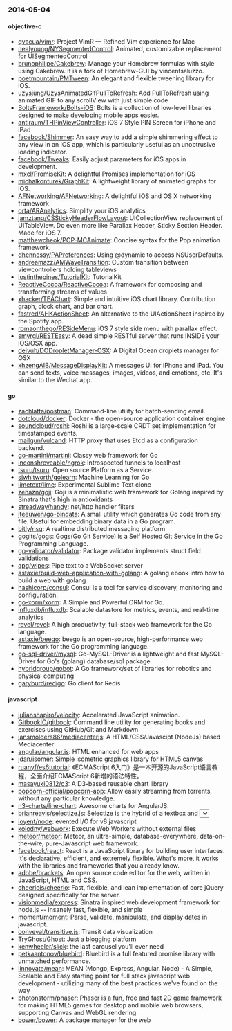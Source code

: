 ### 2014-05-04

#### objective-c
* [qvacua/vimr](https://github.com/qvacua/vimr): Project VimR — Refined Vim experience for Mac
* [nealyoung/NYSegmentedControl](https://github.com/nealyoung/NYSegmentedControl): Animated, customizable replacement for UISegmentedControl
* [brunophilipe/Cakebrew](https://github.com/brunophilipe/Cakebrew): Manage your Homebrew formulas with style using Cakebrew. It is a fork of Homebrew-GUI by vincentsaluzzo.
* [poetmountain/PMTween](https://github.com/poetmountain/PMTween): An elegant and flexible tweening library for iOS.
* [uzysjung/UzysAnimatedGifPullToRefresh](https://github.com/uzysjung/UzysAnimatedGifPullToRefresh): Add PullToRefresh using animated GIF to any scrollView with just simple code
* [BoltsFramework/Bolts-iOS](https://github.com/BoltsFramework/Bolts-iOS): Bolts is a collection of low-level libraries designed to make developing mobile apps easier.
* [antiraum/THPinViewController](https://github.com/antiraum/THPinViewController): iOS 7 Style PIN Screen for iPhone and iPad
* [facebook/Shimmer](https://github.com/facebook/Shimmer): An easy way to add a simple shimmering effect to any view in an iOS app, which is particularly useful as an unobtrusive loading indicator.
* [facebook/Tweaks](https://github.com/facebook/Tweaks): Easily adjust parameters for iOS apps in development.
* [mxcl/PromiseKit](https://github.com/mxcl/PromiseKit): A delightful Promises implementation for iOS
* [michalkonturek/GraphKit](https://github.com/michalkonturek/GraphKit): A lightweight library of animated graphs for iOS.
* [AFNetworking/AFNetworking](https://github.com/AFNetworking/AFNetworking): A delightful iOS and OS X networking framework
* [orta/ARAnalytics](https://github.com/orta/ARAnalytics): Simplify your iOS analytics
* [jamztang/CSStickyHeaderFlowLayout](https://github.com/jamztang/CSStickyHeaderFlowLayout): UICollectionView replacement of UITableView. Do even more like Parallax Header, Sticky Section Header. Made for iOS 7.
* [matthewcheok/POP-MCAnimate](https://github.com/matthewcheok/POP-MCAnimate): Concise syntax for the Pop animation framework.
* [dhennessy/PAPreferences](https://github.com/dhennessy/PAPreferences): Using @dynamic to access NSUserDefaults.
* [andreamazz/AMWaveTransition](https://github.com/andreamazz/AMWaveTransition): Custom transition between viewcontrollers holding tableviews
* [lostinthepines/TutorialKit](https://github.com/lostinthepines/TutorialKit): TutorialKit
* [ReactiveCocoa/ReactiveCocoa](https://github.com/ReactiveCocoa/ReactiveCocoa): A framework for composing and transforming streams of values
* [xhacker/TEAChart](https://github.com/xhacker/TEAChart): Simple and intuitive iOS chart library. Contribution graph, clock chart, and bar chart.
* [fastred/AHKActionSheet](https://github.com/fastred/AHKActionSheet): An alternative to the UIActionSheet inspired by the Spotify app.
* [romaonthego/RESideMenu](https://github.com/romaonthego/RESideMenu): iOS 7 style side menu with parallax effect.
* [smyrgl/RESTEasy](https://github.com/smyrgl/RESTEasy): A dead simple RESTful server that runs INSIDE your iOS/OSX app.
* [deivuh/DODropletManager-OSX](https://github.com/deivuh/DODropletManager-OSX): A Digital Ocean droplets manager for OSX
* [xhzengAIB/MessageDisplayKit](https://github.com/xhzengAIB/MessageDisplayKit): A messages UI for iPhone and iPad. You can send texts, voice messages, images, videos, and emotions, etc. It's similar to the Wechat app.  

#### go
* [zachlatta/postman](https://github.com/zachlatta/postman): Command-line utility for batch-sending email.
* [dotcloud/docker](https://github.com/dotcloud/docker): Docker - the open-source application container engine
* [soundcloud/roshi](https://github.com/soundcloud/roshi): Roshi is a large-scale CRDT set implementation for timestamped events.
* [mailgun/vulcand](https://github.com/mailgun/vulcand): HTTP proxy that uses Etcd as a configuration backend.
* [go-martini/martini](https://github.com/go-martini/martini): Classy web framework for Go
* [inconshreveable/ngrok](https://github.com/inconshreveable/ngrok): Introspected tunnels to localhost
* [tsuru/tsuru](https://github.com/tsuru/tsuru): Open source Platform as a Service.
* [sjwhitworth/golearn](https://github.com/sjwhitworth/golearn): Machine Learning for Go
* [limetext/lime](https://github.com/limetext/lime): Experimental Sublime Text clone
* [zenazn/goji](https://github.com/zenazn/goji): Goji is a minimalistic web framework for Golang inspired by Sinatra that's high in antioxidants
* [streadway/handy](https://github.com/streadway/handy): net/http handler filters
* [jteeuwen/go-bindata](https://github.com/jteeuwen/go-bindata): A small utility which generates Go code from any file. Useful for embedding binary data in a Go program.
* [bitly/nsq](https://github.com/bitly/nsq): A realtime distributed messaging platform
* [gogits/gogs](https://github.com/gogits/gogs): Gogs(Go Git Service) is a Self Hosted Git Service in the Go Programming Language.
* [go-validator/validator](https://github.com/go-validator/validator): Package validator implements struct field validations
* [apg/wipes](https://github.com/apg/wipes): Pipe text to a WebSocket server
* [astaxie/build-web-application-with-golang](https://github.com/astaxie/build-web-application-with-golang): A golang ebook intro how to build a web with golang
* [hashicorp/consul](https://github.com/hashicorp/consul): Consul is a tool for service discovery, monitoring and configuration.
* [go-xorm/xorm](https://github.com/go-xorm/xorm): A Simple and Powerful ORM for Go.
* [influxdb/influxdb](https://github.com/influxdb/influxdb): Scalable datastore for metrics, events, and real-time analytics
* [revel/revel](https://github.com/revel/revel): A high productivity, full-stack web framework for the Go language.
* [astaxie/beego](https://github.com/astaxie/beego): beego is an open-source, high-performance web framework for the Go programming language.
* [go-sql-driver/mysql](https://github.com/go-sql-driver/mysql): Go-MySQL-Driver is a lightweight and fast MySQL-Driver for Go's (golang) database/sql package
* [hybridgroup/gobot](https://github.com/hybridgroup/gobot): A Go framework/set of libraries for robotics and physical computing
* [garyburd/redigo](https://github.com/garyburd/redigo): Go client for Redis

#### javascript
* [julianshapiro/velocity](https://github.com/julianshapiro/velocity): Accelerated JavaScript animation.
* [GitbookIO/gitbook](https://github.com/GitbookIO/gitbook): Command line utility for generating books and exercises using GitHub/Git and Markdown
* [jansmolders86/mediacenterjs](https://github.com/jansmolders86/mediacenterjs): A HTML/CSS/Javascipt (NodeJs) based Mediacenter
* [angular/angular.js](https://github.com/angular/angular.js): HTML enhanced for web apps
* [jdan/isomer](https://github.com/jdan/isomer): Simple isometric graphics library for HTML5 canvas
* [ruanyf/es6tutorial](https://github.com/ruanyf/es6tutorial): 《ECMAScript 6入门》是一本开源的JavaScript语言教程，全面介绍ECMAScript 6新增的语法特性。
* [masayuki0812/c3](https://github.com/masayuki0812/c3): A D3-based reusable chart library
* [popcorn-official/popcorn-app](https://github.com/popcorn-official/popcorn-app): Allow easily streaming from torrents, without any particular knowledge.
* [n3-charts/line-chart](https://github.com/n3-charts/line-chart): Awesome charts for AngularJS.
* [brianreavis/selectize.js](https://github.com/brianreavis/selectize.js): Selectize is the hybrid of a textbox and <select> box. It's jQuery based and it has autocomplete and native-feeling keyboard navigation; useful for tagging, contact lists, etc.
* [joyent/node](https://github.com/joyent/node): evented I/O for v8 javascript
* [kolodny/webwork](https://github.com/kolodny/webwork): Execute Web Workers without external files
* [meteor/meteor](https://github.com/meteor/meteor): Meteor, an ultra-simple, database-everywhere, data-on-the-wire, pure-Javascript web framework.
* [facebook/react](https://github.com/facebook/react): React is a JavaScript library for building user interfaces. It's declarative, efficient, and extremely flexible. What's more, it works with the libraries and frameworks that you already know.
* [adobe/brackets](https://github.com/adobe/brackets): An open source code editor for the web, written in JavaScript, HTML and CSS.
* [cheeriojs/cheerio](https://github.com/cheeriojs/cheerio): Fast, flexible, and lean implementation of core jQuery designed specifically for the server.
* [visionmedia/express](https://github.com/visionmedia/express): Sinatra inspired web development framework for node.js -- insanely fast, flexible, and simple
* [moment/moment](https://github.com/moment/moment): Parse, validate, manipulate, and display dates in javascript.
* [conveyal/transitive.js](https://github.com/conveyal/transitive.js): Transit data visualization
* [TryGhost/Ghost](https://github.com/TryGhost/Ghost): Just a blogging platform
* [kenwheeler/slick](https://github.com/kenwheeler/slick): the last carousel you'll ever need
* [petkaantonov/bluebird](https://github.com/petkaantonov/bluebird): Bluebird is a full featured promise library with unmatched performance.
* [linnovate/mean](https://github.com/linnovate/mean): MEAN (Mongo, Express, Angular, Node) - A Simple, Scalable and Easy starting point for full stack javascript web development - utilizing many of the best practices we've found on the way
* [photonstorm/phaser](https://github.com/photonstorm/phaser): Phaser is a fun, free and fast 2D game framework for making HTML5 games for desktop and mobile web browsers, supporting Canvas and WebGL rendering.
* [bower/bower](https://github.com/bower/bower): A package manager for the web
